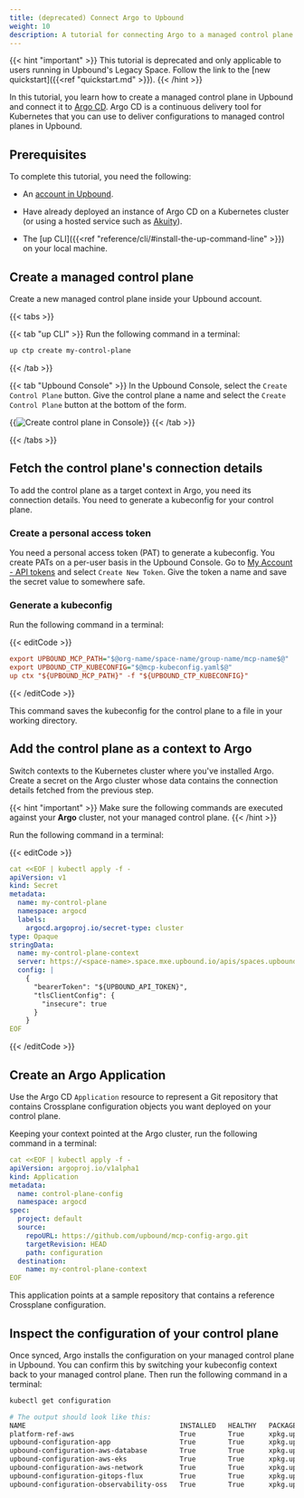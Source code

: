 ```yaml
---
title: (deprecated) Connect Argo to Upbound
weight: 10
description: A tutorial for connecting Argo to a managed control plane.
---
```


{{< hint "important" >}}
This tutorial is deprecated and only applicable to users running in Upbound's Legacy Space. Follow the link to the [new quickstart]({{<ref "quickstart.md" >}}).
{{< /hint >}}

In this tutorial, you learn how to create a managed control plane in Upbound and connect it to [Argo CD](https://argoproj.github.io/cd/). Argo CD is a continuous delivery tool for Kubernetes that you can use to deliver configurations to managed control planes in Upbound.

## Prerequisites

To complete this tutorial, you need the following:

<!-- vale Upbound.Spelling = NO -->
- An [account in Upbound](https://accounts.upbound.io/register).
<!-- vale Upbound.Spelling = NO -->
- Have already deployed an instance of Argo CD on a Kubernetes cluster (or using a hosted service such as [Akuity](https://akuity.io/)).
<!-- vale Upbound.Spelling = YES -->
- The [up CLI]({{<ref "reference/cli/#install-the-up-command-line" >}}) on your local machine.
<!-- vale Upbound.Spelling = YES -->



## Create a managed control plane

Create a new managed control plane inside your Upbound account.

{{< tabs >}}

{{< tab "up CLI" >}}
Run the following command in a terminal:

```bash
up ctp create my-control-plane
```
{{< /tab >}}

{{< tab "Upbound Console" >}}
In the Upbound Console, select the `Create Control Plane` button. Give the control plane a name and select the `Create Control Plane` button at the bottom of the form.

{{<img src="/all-spaces/spaces/images/console-ctp-create.jpeg" alt="Create control plane in Console">}}
{{< /tab >}}

{{< /tabs >}}

## Fetch the control plane's connection details

To add the control plane as a target context in Argo, you need its connection details. You need to generate a kubeconfig for your control plane.

### Create a personal access token

<!-- vale Google.FirstPerson = NO -->
You need a personal access token (PAT) to generate a kubeconfig. You create PATs on a per-user basis in the Upbound Console. Go to [My Account - API tokens](https://accounts.upbound.io/settings/tokens) and select `Create New Token`. Give the token a name and save the secret value to somewhere safe.
<!-- vale Google.FirstPerson = YES -->

### Generate a kubeconfig

Run the following command in a terminal:

{{< editCode >}}
```ini
export UPBOUND_MCP_PATH="$@org-name/space-name/group-name/mcp-name$@"
export UPBOUND_CTP_KUBECONFIG="$@mcp-kubeconfig.yaml$@"
up ctx "${UPBOUND_MCP_PATH}" -f "${UPBOUND_CTP_KUBECONFIG}"
```
{{< /editCode >}}

This command saves the kubeconfig for the control plane to a file in your working directory.

## Add the control plane as a context to Argo

Switch contexts to the Kubernetes cluster where you've installed Argo. Create a secret on the Argo cluster whose data contains the connection details fetched from the previous step.

{{< hint "important" >}}
Make sure the following commands are executed against your **Argo** cluster, not your managed control plane.
{{< /hint >}}

Run the following command in a terminal:

{{< editCode >}}
```yaml
cat <<EOF | kubectl apply -f -
apiVersion: v1
kind: Secret
metadata:
  name: my-control-plane
  namespace: argocd
  labels:
    argocd.argoproj.io/secret-type: cluster
type: Opaque
stringData:
  name: my-control-plane-context
  server: https://<space-name>.space.mxe.upbound.io/apis/spaces.upbound.io/v1beta1/namespaces/<group>/controlplanes/clusters/k8s
  config: |
    {
      "bearerToken": "${UPBOUND_API_TOKEN}",
      "tlsClientConfig": {
        "insecure": true
      }
    }
EOF
```
{{< /editCode >}}

## Create an Argo Application

Use the Argo CD `Application` resource to represent a Git repository that contains Crossplane configuration objects you want deployed on your control plane.

Keeping your context pointed at the Argo cluster, run the following command in a terminal:

```yaml
cat <<EOF | kubectl apply -f -
apiVersion: argoproj.io/v1alpha1
kind: Application
metadata:
  name: control-plane-config
  namespace: argocd
spec:
  project: default
  source:
    repoURL: https://github.com/upbound/mcp-config-argo.git
    targetRevision: HEAD
    path: configuration
  destination:
    name: my-control-plane-context
EOF
```

This application points at a sample repository that contains a reference Crossplane configuration.

## Inspect the configuration of your control plane

Once synced, Argo installs the configuration on your managed control plane in Upbound. You can confirm this by switching your kubeconfig context back to your managed control plane. Then run the following command in a terminal:

```bash {copy-lines="none"}
kubectl get configuration

# The output should look like this:
NAME                                      INSTALLED   HEALTHY   PACKAGE                                                          AGE
platform-ref-aws                          True        True      xpkg.upbound.io/upbound/platform-ref-aws:v0.9.0                  2m51s
upbound-configuration-app                 True        True      xpkg.upbound.io/upbound/configuration-app:v0.2.0                 2m43s
upbound-configuration-aws-database        True        True      xpkg.upbound.io/upbound/configuration-aws-database:v0.5.0        2m47s
upbound-configuration-aws-eks             True        True      xpkg.upbound.io/upbound/configuration-aws-eks:v0.5.0             2m45s
upbound-configuration-aws-network         True        True      xpkg.upbound.io/upbound/configuration-aws-network:v0.7.0         2m49s
upbound-configuration-gitops-flux         True        True      xpkg.upbound.io/upbound/configuration-gitops-flux:v0.2.0         2m40s
upbound-configuration-observability-oss   True        True      xpkg.upbound.io/upbound/configuration-observability-oss:v0.2.0   2m42s
```